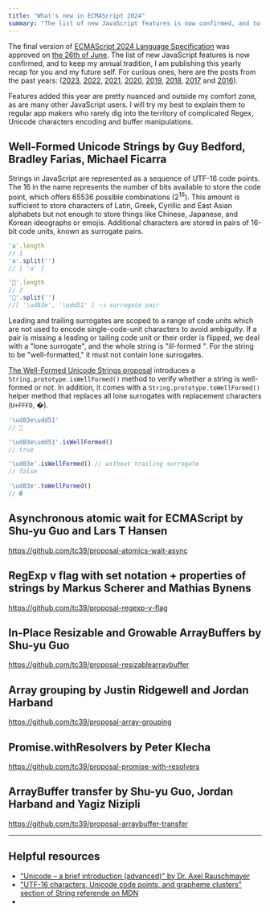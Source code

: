 ```yaml
---
title: "What's new in ECMAScript 2024"
summary: "The list of new JavaScript features is now confirmed, and to keep my annual tradition, I am publishing this yearly recap for you and my future self."
---
```


The final version of [ECMAScript 2024 Language Specification](https://tc39.es/ecma262/2024/) was approved on [the 26th of June](https://github.com/tc39/ecma262/releases/tag/es2024). The list of new JavaScript features is now confirmed, and to keep my annual tradition, I am publishing this yearly recap for you and my future self. For curious ones, here are the posts from the past years: ([2023](/whats-new-in-ecmascript-2023/), [2022](/whats-new-in-ecmascript-2022/), [2021](/whats-new-in-ecmascript-2021/), [2020](/whats-new-in-ecmascript-2020/), [2019](/whats-new-in-ecmascript-2019/), [2018](/whats-new-in-ecmascript-2018/), [2017](/whats-new-in-ecmascript-2017/) and [2016](/whats-new-in-ecmascript-2016-es7/)).

Features added this year are pretty nuanced and outside my comfort zone, as are many other JavaScript users. I will try my best to explain them to regular app makers who rarely dig into the territory of complicated Regex, Unicode characters encoding and buffer manipulations.

## Well-Formed Unicode Strings by Guy Bedford, Bradley Farias, Michael Ficarra

Strings in JavaScript are represented as a sequence of UTF-16 code points. The 16 in the name represents the number of bits available to store the code point, which offers 65536 possible combinations (2<sup>16</sup>). This amount is sufficient to store characters of Latin, Greek, Cyrillic and East Asian alphabets but not enough to store things like Chinese, Japanese, and Korean ideographs or emojis. Additional characters are stored in pairs of 16-bit code units, known as surrogate pairs.

```js
'a'.length
// 1
'a'.split('')
// [ 'a' ]

'🥑'.length
// 2
'🥑'.split('')
//[ '\ud83e', '\udd51' ] 👈 surrogate pair
```

Leading and trailing surrogates are scoped to a range of code units which are not used to encode single-code-unit characters to avoid ambiguity. If a pair is missing a leading or tailing code unit or their order is flipped, we deal with a "lone surrogate", and the whole string is "ill-formed ". For the string to be "well-formatted," it must not contain lone surrogates.

[The Well-Formed Unicode Strings proposal](https://github.com/tc39/proposal-is-usv-string) introduces a `String.prototype.isWellFormed()` method to verify whether a string is well-formed or not. In addition, it comes with a `String.prototype.toWellFormed()` helper method that replaces all lone surrogates with replacement characters (`U+FFFD`, �).

```js
'\ud83e\udd51'
// 🥑

'\ud83e\udd51'.isWellFormed()
// true

'\ud83e'.isWellFormed() // without trailing surrogate
// false

'\ud83e'.toWellFormed()
// �
```

## Asynchronous atomic wait for ECMAScript by Shu-yu Guo and Lars T Hansen

https://github.com/tc39/proposal-atomics-wait-async

## RegExp v flag with set notation + properties of strings by Markus Scherer and Mathias Bynens

https://github.com/tc39/proposal-regexp-v-flag

## In-Place Resizable and Growable ArrayBuffers by Shu-yu Guo

https://github.com/tc39/proposal-resizablearraybuffer

## Array grouping by Justin Ridgewell and Jordan Harband

https://github.com/tc39/proposal-array-grouping

## Promise.withResolvers by Peter Klecha

https://github.com/tc39/proposal-promise-with-resolvers

## ArrayBuffer transfer by Shu-yu Guo, Jordan Harband and Yagiz Nizipli

https://github.com/tc39/proposal-arraybuffer-transfer


---

## Helpful resources

- ["Unicode – a brief introduction (advanced)" by Dr. Axel Rauschmayer](https://exploringjs.com/js/book/ch_unicode.html)
- ["UTF-16 characters, Unicode code points, and grapheme clusters" section of String referende on MDN](https://developer.mozilla.org/en-US/docs/Web/JavaScript/Reference/Global_Objects/String#utf-16_characters_unicode_code_points_and_grapheme_clusters)
- []()
